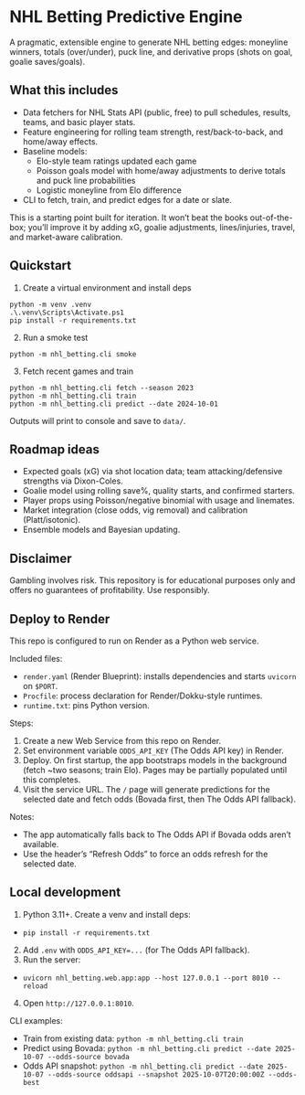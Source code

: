 # NHL Betting Predictive Engine

A pragmatic, extensible engine to generate NHL betting edges: moneyline winners, totals (over/under), puck line, and derivative props (shots on goal, goalie saves/goals).

## What this includes
- Data fetchers for NHL Stats API (public, free) to pull schedules, results, teams, and basic player stats.
- Feature engineering for rolling team strength, rest/back-to-back, and home/away effects.
- Baseline models:
  - Elo-style team ratings updated each game
  - Poisson goals model with home/away adjustments to derive totals and puck line probabilities
  - Logistic moneyline from Elo difference
- CLI to fetch, train, and predict edges for a date or slate.

This is a starting point built for iteration. It won’t beat the books out-of-the-box; you’ll improve it by adding xG, goalie adjustments, lines/injuries, travel, and market-aware calibration.

## Quickstart

1. Create a virtual environment and install deps

```
python -m venv .venv
.\.venv\Scripts\Activate.ps1
pip install -r requirements.txt
```

2. Run a smoke test

```
python -m nhl_betting.cli smoke
```

3. Fetch recent games and train

```
python -m nhl_betting.cli fetch --season 2023
python -m nhl_betting.cli train
python -m nhl_betting.cli predict --date 2024-10-01
```

Outputs will print to console and save to `data/`.

## Roadmap ideas
- Expected goals (xG) via shot location data; team attacking/defensive strengths via Dixon-Coles.
- Goalie model using rolling save%, quality starts, and confirmed starters.
- Player props using Poisson/negative binomial with usage and linemates.
- Market integration (close odds, vig removal) and calibration (Platt/isotonic).
- Ensemble models and Bayesian updating.

## Disclaimer
Gambling involves risk. This repository is for educational purposes only and offers no guarantees of profitability. Use responsibly.

## Deploy to Render

This repo is configured to run on Render as a Python web service.

Included files:
- `render.yaml` (Render Blueprint): installs dependencies and starts `uvicorn` on `$PORT`.
- `Procfile`: process declaration for Render/Dokku-style runtimes.
- `runtime.txt`: pins Python version.

Steps:
1. Create a new Web Service from this repo on Render.
2. Set environment variable `ODDS_API_KEY` (The Odds API key) in Render.
3. Deploy. On first startup, the app bootstraps models in the background (fetch ~two seasons; train Elo). Pages may be partially populated until this completes.
4. Visit the service URL. The `/` page will generate predictions for the selected date and fetch odds (Bovada first, then The Odds API fallback).

Notes:
- The app automatically falls back to The Odds API if Bovada odds aren’t available.
- Use the header’s “Refresh Odds” to force an odds refresh for the selected date.

## Local development

1. Python 3.11+. Create a venv and install deps:
  - `pip install -r requirements.txt`
2. Add `.env` with `ODDS_API_KEY=...` (for The Odds API fallback).
3. Run the server:
  - `uvicorn nhl_betting.web.app:app --host 127.0.0.1 --port 8010 --reload`
4. Open `http://127.0.0.1:8010`.

CLI examples:
- Train from existing data: `python -m nhl_betting.cli train`
- Predict using Bovada: `python -m nhl_betting.cli predict --date 2025-10-07 --odds-source bovada`
- Odds API snapshot: `python -m nhl_betting.cli predict --date 2025-10-07 --odds-source oddsapi --snapshot 2025-10-07T20:00:00Z --odds-best`
